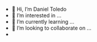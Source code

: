 - 👋 Hi, I’m Daniel Toledo
- 👀 I’m interested in ...
- 🌱 I’m currently learning ...
- 💞️ I’m looking to collaborate on ...
- 

<!---
danieltoledorodrigues/danieltoledorodrigues is a ✨ special ✨ repository because its `README.md` (this file) appears on your GitHub profile.
You can click the Preview link to take a look at your changes.
--->
